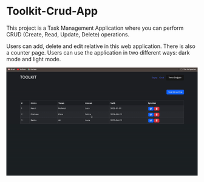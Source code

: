 # Toolkit-Crud-App

This project is a Task Management Application where you can perform CRUD (Create, Read, Update, Delete) operations.

 Users can add, delete and edit relative in this web application. There is also a counter page. Users can use the application in two different ways: dark mode and light mode.
</br>

![](crud.gif)
